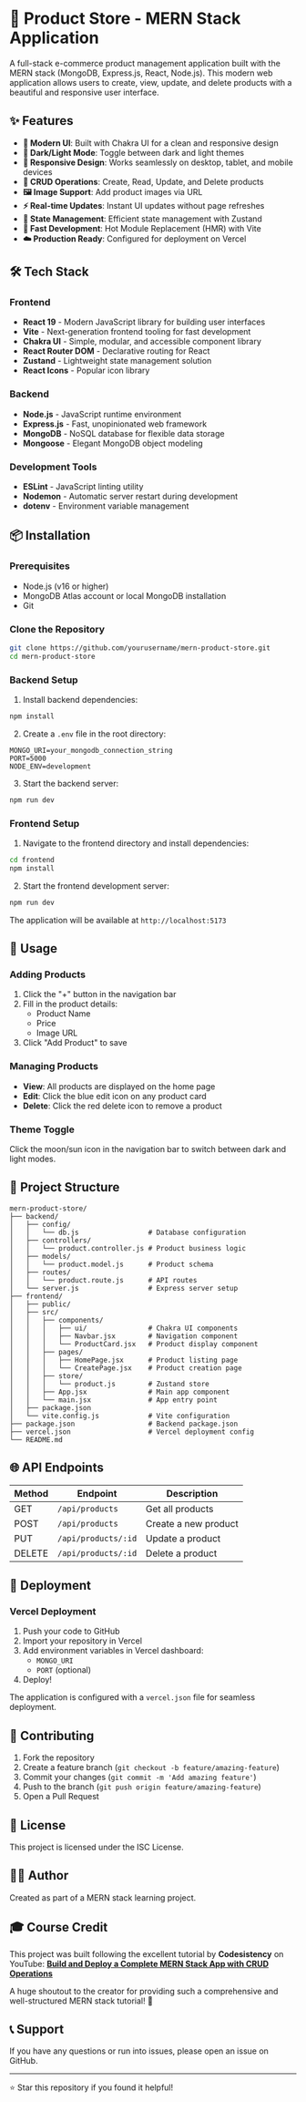 # 🛒 Product Store - MERN Stack Application

A full-stack e-commerce product management application built with the MERN stack (MongoDB, Express.js, React, Node.js). This modern web application allows users to create, view, update, and delete products with a beautiful and responsive user interface.

## ✨ Features

- **🎨 Modern UI**: Built with Chakra UI for a clean and responsive design
- **🌙 Dark/Light Mode**: Toggle between dark and light themes
- **📱 Responsive Design**: Works seamlessly on desktop, tablet, and mobile devices
- **🔧 CRUD Operations**: Create, Read, Update, and Delete products
- **🖼️ Image Support**: Add product images via URL
- **⚡ Real-time Updates**: Instant UI updates without page refreshes
- **🎯 State Management**: Efficient state management with Zustand
- **🚀 Fast Development**: Hot Module Replacement (HMR) with Vite
- **☁️ Production Ready**: Configured for deployment on Vercel

## 🛠️ Tech Stack

### Frontend

- **React 19** - Modern JavaScript library for building user interfaces
- **Vite** - Next-generation frontend tooling for fast development
- **Chakra UI** - Simple, modular, and accessible component library
- **React Router DOM** - Declarative routing for React
- **Zustand** - Lightweight state management solution
- **React Icons** - Popular icon library

### Backend

- **Node.js** - JavaScript runtime environment
- **Express.js** - Fast, unopinionated web framework
- **MongoDB** - NoSQL database for flexible data storage
- **Mongoose** - Elegant MongoDB object modeling

### Development Tools

- **ESLint** - JavaScript linting utility
- **Nodemon** - Automatic server restart during development
- **dotenv** - Environment variable management

## 📦 Installation

### Prerequisites

- Node.js (v16 or higher)
- MongoDB Atlas account or local MongoDB installation
- Git

### Clone the Repository

```bash
git clone https://github.com/yourusername/mern-product-store.git
cd mern-product-store
```

### Backend Setup

1. Install backend dependencies:

```bash
npm install
```

2. Create a `.env` file in the root directory:

```env
MONGO_URI=your_mongodb_connection_string
PORT=5000
NODE_ENV=development
```

3. Start the backend server:

```bash
npm run dev
```

### Frontend Setup

1. Navigate to the frontend directory and install dependencies:

```bash
cd frontend
npm install
```

2. Start the frontend development server:

```bash
npm run dev
```

The application will be available at `http://localhost:5173`

## 🚀 Usage

### Adding Products

1. Click the "+" button in the navigation bar
2. Fill in the product details:
   - Product Name
   - Price
   - Image URL
3. Click "Add Product" to save

### Managing Products

- **View**: All products are displayed on the home page
- **Edit**: Click the blue edit icon on any product card
- **Delete**: Click the red delete icon to remove a product

### Theme Toggle

Click the moon/sun icon in the navigation bar to switch between dark and light modes.

## 📁 Project Structure

```
mern-product-store/
├── backend/
│   ├── config/
│   │   └── db.js                 # Database configuration
│   ├── controllers/
│   │   └── product.controller.js # Product business logic
│   ├── models/
│   │   └── product.model.js      # Product schema
│   ├── routes/
│   │   └── product.route.js      # API routes
│   └── server.js                 # Express server setup
├── frontend/
│   ├── public/
│   ├── src/
│   │   ├── components/
│   │   │   ├── ui/               # Chakra UI components
│   │   │   ├── Navbar.jsx        # Navigation component
│   │   │   └── ProductCard.jsx   # Product display component
│   │   ├── pages/
│   │   │   ├── HomePage.jsx      # Product listing page
│   │   │   └── CreatePage.jsx    # Product creation page
│   │   ├── store/
│   │   │   └── product.js        # Zustand store
│   │   ├── App.jsx               # Main app component
│   │   └── main.jsx              # App entry point
│   ├── package.json
│   └── vite.config.js            # Vite configuration
├── package.json                  # Backend package.json
├── vercel.json                   # Vercel deployment config
└── README.md
```

## 🌐 API Endpoints

| Method | Endpoint            | Description          |
| ------ | ------------------- | -------------------- |
| GET    | `/api/products`     | Get all products     |
| POST   | `/api/products`     | Create a new product |
| PUT    | `/api/products/:id` | Update a product     |
| DELETE | `/api/products/:id` | Delete a product     |

## 🚀 Deployment

### Vercel Deployment

1. Push your code to GitHub
2. Import your repository in Vercel
3. Add environment variables in Vercel dashboard:
   - `MONGO_URI`
   - `PORT` (optional)
4. Deploy!

The application is configured with a `vercel.json` file for seamless deployment.

## 🤝 Contributing

1. Fork the repository
2. Create a feature branch (`git checkout -b feature/amazing-feature`)
3. Commit your changes (`git commit -m 'Add amazing feature'`)
4. Push to the branch (`git push origin feature/amazing-feature`)
5. Open a Pull Request

## 📝 License

This project is licensed under the ISC License.

## 👨‍💻 Author

Created as part of a MERN stack learning project.

## 🎓 Course Credit

This project was built following the excellent tutorial by **Codesistency** on YouTube:
**[Build and Deploy a Complete MERN Stack App with CRUD Operations](https://www.youtube.com/watch?v=MDZC8VDZnV8)**

A huge shoutout to the creator for providing such a comprehensive and well-structured MERN stack tutorial! 🙏

## 📞 Support

If you have any questions or run into issues, please open an issue on GitHub.

---

⭐ Star this repository if you found it helpful!
